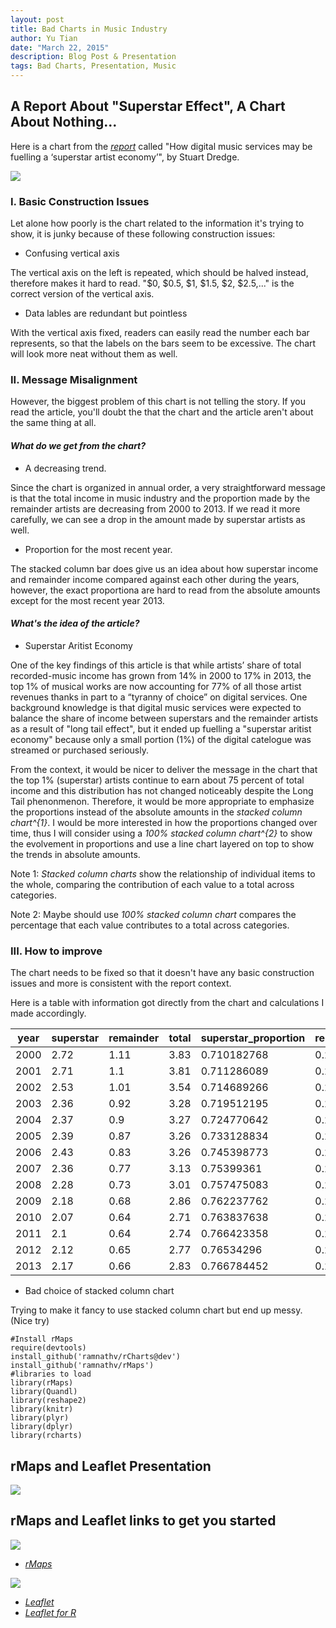 ```yaml
---
layout: post
title: Bad Charts in Music Industry
author: Yu Tian
date: "March 22, 2015"
description: Blog Post & Presentation
tags: Bad Charts, Presentation, Music
---
```


## A Report About "Superstar Effect", A Chart About Nothing...

Here is a chart from the [*report*](http://musically.com/2014/03/04/how-digital-music-services-may-be-fuelling-a-superstar-artist-economy/?curator=MediaREDEF) called "How digital music services may be fuelling a ‘superstar artist economy’", by Stuart Dredge.

![](http://musically.com/wp-content/uploads/2014/03/superstar-music.jpg)

### I. Basic Construction Issues
Let alone how poorly is the chart related to the information it's trying to show, it is junky because of these following construction issues:

* Confusing vertical axis

The vertical axis on the left is repeated, which should be halved instead, therefore makes it hard to read. "$0, $0.5, $1, $1.5, $2, $2.5,..." is the correct version of the vertical axis.

* Data lables are redundant but pointless

With the vertical axis fixed, readers can easily read the number each bar represents, so that the labels on the bars seem to be excessive. The chart will look more neat without them as well.

### II. Message Misalignment

However, the biggest problem of this chart is not telling the story. If you read the article, you'll doubt the that the chart and the article aren't about the same thing at all.

#### *What do we get from the chart?*

* A decreasing trend.

Since the chart is organized in annual order, a very straightforward message is that the total income in music industry and the proportion made by the remainder artists are decreasing from 2000 to 2013. If we read it more carefully, we can see a drop in the amount made by superstar artists as well.

* Proportion for the most recent year.

The stacked column bar does give us an idea about how superstar income and remainder income compared against each other during the years, however, the exact proportiona are hard to read from the absolute amounts except for the most recent year 2013.

#### *What's the idea of the article?*

* Superstar Aritist Economy

One of the key findings of this article is that while artists’ share of total recorded-music income has grown from 14% in 2000 to 17% in 2013, the top 1% of musical works are now accounting for 77% of all those artist revenues thanks in part to a “tyranny of choice” on digital services. One background knowledge is that digital music services were expected to balance the share of income between superstars and the remainder artists as a result of "long tail effect", but it ended up fuelling a "superstar aritist economy" because only a small portion (1%) of the digital catelogue was streamed or purchased seriously. 

From the context, it would be nicer to deliver the message in the chart that the top 1% (superstar) artists continue to earn about 75 percent of total income and this distribution has not changed noticeably despite the Long Tail phenonmenon. Therefore, it would be more appropriate to emphasize the proportions instead of the absolute amounts in the *stacked column chart^{1}*. I would be more interested in how the proportions changed over time, thus I will consider using a *100% stacked column chart^{2}* to show the evolvement in proportions and use a line chart layered on top to show the trends in absolute amounts. 

Note 1: *Stacked column charts* show the relationship of individual items to the whole, comparing the contribution of each value to a total across categories. 

Note 2: Maybe should use *100% stacked column chart* compares the percentage that each value contributes to a total across categories.


### III. How to improve

The chart needs to be fixed so that it doesn't have any basic construction issues and more is consistent with the report context.

Here is a table with information got directly from the chart and calculations I made accordingly.


|year	|superstar	|remainder	|total	    |superstar_proportion	|remainder_proportion|
|-----|-----------|-----------|-----------|---------------------|--------------------|
|2000	|2.72	      |1.11	      |3.83	      |0.710182768	        |0.289817232         |
|2001	|2.71	      |1.1	      |3.81	      |0.711286089	        |0.288713911         |
|2002	|2.53	      |1.01	      |3.54	      |0.714689266	        |0.285310734         |
|2003	|2.36	      |0.92	      |3.28	      |0.719512195	        |0.280487805         |
|2004	|2.37	      |0.9	      |3.27	      |0.724770642	        |0.275229358         |
|2005	|2.39	      |0.87	      |3.26	      |0.733128834	        |0.266871166         |
|2006	|2.43	      |0.83	      |3.26	      |0.745398773	        |0.254601227         |
|2007	|2.36	      |0.77	      |3.13	      |0.75399361	          |0.24600639          |
|2008	|2.28	      |0.73	      |3.01	      |0.757475083	        |0.242524917         |
|2009	|2.18	      |0.68	      |2.86	      |0.762237762	        |0.237762238         |
|2010	|2.07	      |0.64	      |2.71	      |0.763837638	        |0.236162362         |
|2011	|2.1	      |0.64	      |2.74	      |0.766423358	        |0.233576642         |
|2012	|2.12	      |0.65	      |2.77	      |0.76534296	          |0.23465704          |
|2013	|2.17	      |0.66	      |2.83	      |0.766784452	        |0.233215548         |



* Bad choice of stacked column chart

Trying to make it fancy to use stacked column chart but end up messy. (Nice try)



```{r}
#Install rMaps
require(devtools)
install_github('ramnathv/rCharts@dev')
install_github('ramnathv/rMaps')
#libraries to load
library(rMaps)
library(Quandl)
library(reshape2)
library(knitr)
library(plyr)
library(dplyr)
library(rcharts)
```

## rMaps and Leaflet Presentation
[![](https://raw.githubusercontent.com/sguleff/edav/gh-pages/_posts/sguleff/rMapsExample.png)](http://rpubs.com/mbisaha/63535)


## rMaps and Leaflet links to get you started
[![](https://raw.githubusercontent.com/sguleff/edav/gh-pages/_posts/sguleff/rMaps_logo.png)](https://raw.githubusercontent.com/sguleff/edav/gh-pages/_posts/sguleff/rMaps.png)

* [*rMaps*](http://rmaps.github.io)

[![](https://raw.githubusercontent.com/sguleff/edav/gh-pages/_posts/sguleff/Leaflet_logo.png)](https://raw.githubusercontent.com/sguleff/edav/gh-pages/_posts/sguleff/Leaflet_logo.png)

* [*Leaflet*](http://leafletjs.com)
* [*Leaflet for R*](http://rstudio.github.io/leaflet/)

